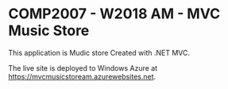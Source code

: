 <h1>COMP2007 - W2018 AM - MVC Music Store</h1>

<p>This application is Mudic store Created with .NET MVC.</p>

<p>The live site is deployed to Windows Azure at <a href="https://mvcmusicstoream.azurewebsites.net/">https://mvcmusicstoream.azurewebsites.net</a>.</p>

